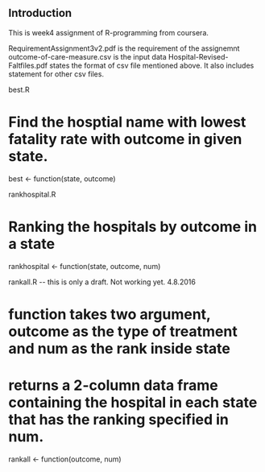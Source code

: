 ## Introduction

This is week4 assignment of R-programming from coursera. 

RequirementAssignment3v2.pdf is the requirement of the assignemnt
outcome-of-care-measure.csv is the input data
Hospital-Revised-Faltfiles.pdf states the format of csv file mentioned above. It also includes statement for other csv files. 

best.R
# Find the hosptial name with lowest fatality rate with outcome in given state. 
best <- function(state, outcome)

rankhospital.R
# Ranking the hospitals by outcome in a state
rankhospital <- function(state, outcome, num) 

rankall.R -- this is only a draft. Not working yet. 4.8.2016
# function takes two argument, outcome as the type of treatment and num as the rank inside state 
# returns a 2-column data frame containing the hospital in each state that has the ranking specified in num. 
rankall <- function(outcome, num) 